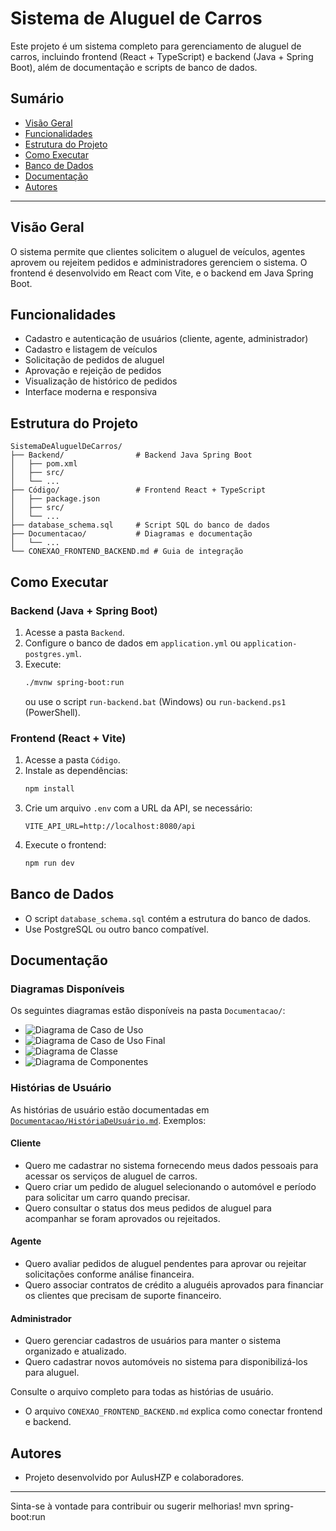# Sistema de Aluguel de Carros

Este projeto é um sistema completo para gerenciamento de aluguel de carros, incluindo frontend (React + TypeScript) e backend (Java + Spring Boot), além de documentação e scripts de banco de dados.

## Sumário
- [Visão Geral](#visão-geral)
- [Funcionalidades](#funcionalidades)
- [Estrutura do Projeto](#estrutura-do-projeto)
- [Como Executar](#como-executar)
- [Banco de Dados](#banco-de-dados)
- [Documentação](#documentação)
- [Autores](#autores)

---

## Visão Geral
O sistema permite que clientes solicitem o aluguel de veículos, agentes aprovem ou rejeitem pedidos e administradores gerenciem o sistema. O frontend é desenvolvido em React com Vite, e o backend em Java Spring Boot.

## Funcionalidades
- Cadastro e autenticação de usuários (cliente, agente, administrador)
- Cadastro e listagem de veículos
- Solicitação de pedidos de aluguel
- Aprovação e rejeição de pedidos
- Visualização de histórico de pedidos
- Interface moderna e responsiva

## Estrutura do Projeto
```
SistemaDeAluguelDeCarros/
├── Backend/                # Backend Java Spring Boot
│   ├── pom.xml
│   ├── src/
│   └── ...
├── Código/                 # Frontend React + TypeScript
│   ├── package.json
│   ├── src/
│   └── ...
├── database_schema.sql     # Script SQL do banco de dados
├── Documentacao/           # Diagramas e documentação
│   └── ...
└── CONEXAO_FRONTEND_BACKEND.md # Guia de integração
```

## Como Executar

### Backend (Java + Spring Boot)
1. Acesse a pasta `Backend`.
2. Configure o banco de dados em `application.yml` ou `application-postgres.yml`.
3. Execute:
   ```sh
   ./mvnw spring-boot:run
   ```
   ou use o script `run-backend.bat` (Windows) ou `run-backend.ps1` (PowerShell).

### Frontend (React + Vite)
1. Acesse a pasta `Código`.
2. Instale as dependências:
   ```sh
   npm install
   ```
3. Crie um arquivo `.env` com a URL da API, se necessário:
   ```env
   VITE_API_URL=http://localhost:8080/api
   ```
4. Execute o frontend:
   ```sh
   npm run dev
   ```

## Banco de Dados
- O script `database_schema.sql` contém a estrutura do banco de dados.
- Use PostgreSQL ou outro banco compatível.


## Documentação

### Diagramas Disponíveis
Os seguintes diagramas estão disponíveis na pasta `Documentacao/`:

- ![Diagrama de Caso de Uso](Documentacao/DiagramaCasoDeUso.png)
- ![Diagrama de Caso de Uso Final](Documentacao/DiagramaDeCasosDeUsoFinal.png)
- ![Diagrama de Classe](Documentacao/DiagramaDeClasse.png)
- ![Diagrama de Componentes](Documentacao/diagramaDeComponentes.png)

### Histórias de Usuário
As histórias de usuário estão documentadas em [`Documentacao/HistóriaDeUsuário.md`](Documentacao/HistóriaDeUsuário.md). Exemplos:

#### Cliente
- Quero me cadastrar no sistema fornecendo meus dados pessoais para acessar os serviços de aluguel de carros.
- Quero criar um pedido de aluguel selecionando o automóvel e período para solicitar um carro quando precisar.
- Quero consultar o status dos meus pedidos de aluguel para acompanhar se foram aprovados ou rejeitados.

#### Agente
- Quero avaliar pedidos de aluguel pendentes para aprovar ou rejeitar solicitações conforme análise financeira.
- Quero associar contratos de crédito a aluguéis aprovados para financiar os clientes que precisam de suporte financeiro.

#### Administrador
- Quero gerenciar cadastros de usuários para manter o sistema organizado e atualizado.
- Quero cadastrar novos automóveis no sistema para disponibilizá-los para aluguel.

Consulte o arquivo completo para todas as histórias de usuário.

- O arquivo `CONEXAO_FRONTEND_BACKEND.md` explica como conectar frontend e backend.

## Autores
- Projeto desenvolvido por AulusHZP e colaboradores.

---

Sinta-se à vontade para contribuir ou sugerir melhorias!
mvn spring-boot:run